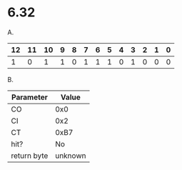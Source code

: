 # 6.32

A.

| 12 | 11 | 10 | 9 | 8 | 7 | 6 | 5 | 4 | 3 | 2 | 1 | 0 |
| -  | -  | -  | - | - | - | - | - | - | - | - | - | - |
| 1  | 0  | 1  | 1 | 0 | 1 | 1 | 1 | 0 | 1 | 0 | 0 | 0 |

B.

| Parameter | Value |
| -         |  -    |
| CO        | 0x0   |
| CI        | 0x2   |
| CT        | 0xB7  |
| hit?      | No   |
| return byte | unknown  |
